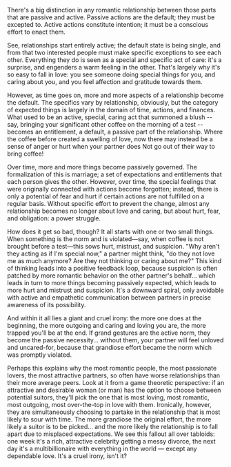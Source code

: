 There's a big distinction in any romantic relationship between those parts that are passive and active. Passive actions are the default; they must be excepted to. Active actions constitute intention; it must be a conscious effort to enact them.

See, relationships start entirely active; the default state is being single, and from that two interested people must make specific exceptions to see each other. Everything they do is seen as a special and specific act of care: it's a surprise, and engenders a warm feeling in the other. That's largely why it's so easy to fall in love: you see someone doing special things for you, and caring about you, and you feel affection and gratitude towards them.

However, as time goes on, more and more aspects of a relationship become the default. The specifics vary by relationship, obviously, but the category of expected things is largely in the domain of time, actions, and finances. What used to be an active, special, caring act that summoned a blush -- say, bringing your significant other coffee on the morning of a test -- becomes an entitlement, a default, a passive part of the relationship. Where the coffee before created a swelling of love, now there may instead be a sense of anger or hurt when your partner does Not go out of their way to bring coffee!

Over time, more and more things become passively governed. The formalization of this is marriage; a set of expectations and entitlements that each person gives the other. However, over time, the special feelings that were originally connected with actions become forgotten; instead, there is only a potential of fear and hurt if certain actions are not fulfilled on a regular basis. Without specific effort to prevent the change, almost any relationship becomes no longer about love and caring, but about hurt, fear, and obligation: a power struggle.

How does it get so bad, though? It all starts with one or two small things. When something is the norm and is violated—say, when coffee is not brought before a test—this sows hurt, mistrust, and suspicion. "Why aren't they acting as if I'm special now," a partner might think, "do they not love me as much anymore? Are they not thinking or caring about me?" This kind of thinking leads into a positive feedback loop, because suspicion is often patched by more romantic behavior on the other partner's behalf... which leads in turn to more things becoming passively expected, which leads to more hurt and mistrust and suspicion. It's a downward spiral, only avoidable with active and empathetic communication  between partners in precise awareness of its possibility.

And within it all lies a giant and cruel irony: the more one does at the beginning, the more outgoing and caring and loving you are, the more trapped you'll be at the end. If grand gestures are the active norm, they become the passive necessity... without them, your partner will feel unloved and uncared-for, because that grandiose effort became the norm which was promptly violated.

Perhaps this explains why the most romantic people, the most passionate lovers, the most attractive partners, so often have worse relationships than their more average peers. Look at it from a game theoretic perspective: if an attractive and desirable woman (or man) has the option to choose between potential suitors, they'll pick the one that is most loving, most romantic, most outgoing, most over-the-top in love with them. Ironically, however, they are simultaneously choosing to partake in the relationship that is most likely to sour with time. The more grandiose the original effort, the more likely a suitor is to be picked... and the more likely the relationship is to fall apart due to misplaced expectations. We see this fallout all over tabloids: one week it's a rich, attractive celebrity getting a messy divorce, the next day it's a multibillionaire with everything in the world — except any dependable love. It's a cruel irony, isn't it?